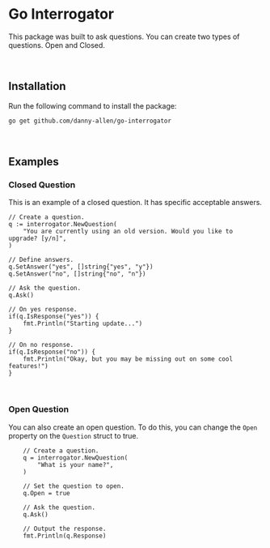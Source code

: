 # Go Interrogator

This package was built to ask questions. You can create two types of questions. Open and Closed.

<br />

## Installation

Run the following command to install the package:

```sh
go get github.com/danny-allen/go-interrogator
```

<br />

## Examples

### Closed Question

This is an example of a closed question. It has specific acceptable answers.

```golang
// Create a question.
q := interrogator.NewQuestion(
    "You are currently using an old version. Would you like to upgrade? [y/n]",
)

// Define answers.
q.SetAnswer("yes", []string{"yes", "y"})
q.SetAnswer("no", []string{"no", "n"})

// Ask the question.
q.Ask()

// On yes response.
if(q.IsResponse("yes")) {
    fmt.Println("Starting update...")
}

// On no response.
if(q.IsResponse("no")) {
    fmt.Println("Okay, but you may be missing out on some cool features!")
}
```

<br />

### Open Question

You can also create an open question. To do this, you can change the `Open` property on the `Question` struct to true.

```golang
    // Create a question.
    q = interrogator.NewQuestion(
        "What is your name?",
    )

    // Set the question to open.
    q.Open = true

    // Ask the question.
    q.Ask()

    // Output the response.
    fmt.Println(q.Response)
```